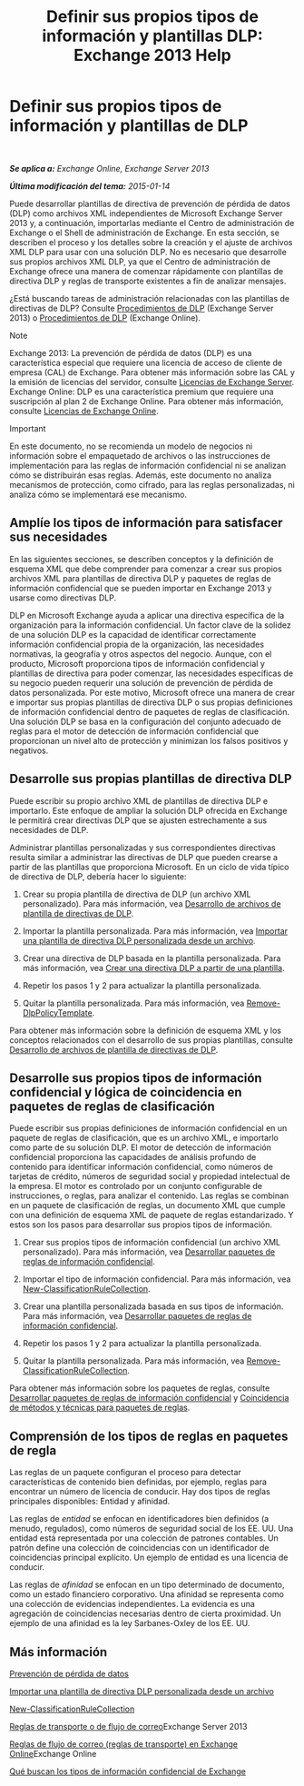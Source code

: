 ﻿---
title: 'Definir sus propios tipos de información y plantillas DLP: Exchange 2013 Help'
TOCTitle: Definir sus propios tipos de información y plantillas de DLP
ms:assetid: f4622dba-3347-4758-b4a2-f01b043c908c
ms:mtpsurl: https://technet.microsoft.com/es-es/library/JJ674310(v=EXCHG.150)
ms:contentKeyID: 49896014
ms.date: 04/23/2018
mtps_version: v=EXCHG.150
ms.translationtype: HT
---

# Definir sus propios tipos de información y plantillas de DLP

 

_**Se aplica a:** Exchange Online, Exchange Server 2013_

_**Última modificación del tema:** 2015-01-14_

Puede desarrollar plantillas de directiva de prevención de pérdida de datos (DLP) como archivos XML independientes de Microsoft Exchange Server 2013 y, a continuación, importarlas mediante el Centro de administración de Exchange o el Shell de administración de Exchange. En esta sección, se describen el proceso y los detalles sobre la creación y el ajuste de archivos XML DLP para usar con una solución DLP. No es necesario que desarrolle sus propios archivos XML DLP, ya que el Centro de administración de Exchange ofrece una manera de comenzar rápidamente con plantillas de directiva DLP y reglas de transporte existentes a fin de analizar mensajes.

¿Está buscando tareas de administración relacionadas con las plantillas de directivas de DLP? Consulte [Procedimientos de DLP](dlp-procedures-exchange-2013-help.md) (Exchange Server 2013) o [Procedimientos de DLP](https://technet.microsoft.com/es-es/library/jj938003\(v=exchg.150\)) (Exchange Online).


> [!NOTE]
> Exchange&nbsp;2013: La prevención de pérdida de datos (DLP) es una característica especial que requiere una licencia de acceso de cliente de empresa (CAL) de Exchange. Para obtener más información sobre las CAL y la emisión de licencias del servidor, consulte <A href="https://go.microsoft.com/fwlink/p/?linkid=237292">Licencias de Exchange Server</A>.<BR>Exchange Online: DLP es una característica premium que requiere una suscripción al plan 2 de Exchange Online. Para obtener más información, consulte <A href="https://go.microsoft.com/fwlink/p/?linkid=286154">Licencias de Exchange Online</A>.




> [!IMPORTANT]
> En este documento, no se recomienda un modelo de negocios ni información sobre el empaquetado de archivos o las instrucciones de implementación para las reglas de información confidencial ni se analizan cómo se distribuirán esas reglas. Además, este documento no analiza mecanismos de protección, como cifrado, para las reglas personalizadas, ni analiza cómo se implementará ese mecanismo.



## Amplíe los tipos de información para satisfacer sus necesidades

En las siguientes secciones, se describen conceptos y la definición de esquema XML que debe comprender para comenzar a crear sus propios archivos XML para plantillas de directiva DLP y paquetes de reglas de información confidencial que se pueden importar en Exchange 2013 y usarse como directivas DLP.

DLP en Microsoft Exchange ayuda a aplicar una directiva específica de la organización para la información confidencial. Un factor clave de la solidez de una solución DLP es la capacidad de identificar correctamente información confidencial propia de la organización, las necesidades normativas, la geografía y otros aspectos del negocio. Aunque, con el producto, Microsoft proporciona tipos de información confidencial y plantillas de directiva para poder comenzar, las necesidades específicas de su negocio pueden requerir una solución de prevención de pérdida de datos personalizada. Por este motivo, Microsoft ofrece una manera de crear e importar sus propias plantillas de directiva DLP o sus propias definiciones de información confidencial dentro de paquetes de reglas de clasificación. Una solución DLP se basa en la configuración del conjunto adecuado de reglas para el motor de detección de información confidencial que proporcionan un nivel alto de protección y minimizan los falsos positivos y negativos.

## Desarrolle sus propias plantillas de directiva DLP

Puede escribir su propio archivo XML de plantillas de directiva DLP e importarlo. Este enfoque de ampliar la solución DLP ofrecida en Exchange le permitirá crear directivas DLP que se ajusten estrechamente a sus necesidades de DLP.

Administrar plantillas personalizadas y sus correspondientes directivas resulta similar a administrar las directivas de DLP que pueden crearse a partir de las plantillas que proporciona Microsoft. En un ciclo de vida típico de directiva de DLP, debería hacer lo siguiente:

1.  Crear su propia plantilla de directiva de DLP (un archivo XML personalizado). Para más información, vea [Desarrollo de archivos de plantilla de directivas de DLP](xml-rule-schema-and-rule-structure-guide-for-dlp-policy-files.md).

2.  Importar la plantilla personalizada. Para más información, vea [Importar una plantilla de directiva DLP personalizada desde un archivo](import-a-custom-dlp-policy-template-from-a-file-exchange-2013-help.md).

3.  Crear una directiva de DLP basada en la plantilla personalizada. Para más información, vea [Crear una directiva DLP a partir de una plantilla](how-to-new-dlp-data-loss-prevention-policy-template.md).

4.  Repetir los pasos 1 y 2 para actualizar la plantilla personalizada.

5.  Quitar la plantilla personalizada. Para más información, vea [Remove-DlpPolicyTemplate](https://technet.microsoft.com/es-es/library/jj215739\(v=exchg.150\)).

Para obtener más información sobre la definición de esquema XML y los conceptos relacionados con el desarrollo de sus propias plantillas, consulte [Desarrollo de archivos de plantilla de directivas de DLP](xml-rule-schema-and-rule-structure-guide-for-dlp-policy-files.md).

## Desarrolle sus propios tipos de información confidencial y lógica de coincidencia en paquetes de reglas de clasificación

Puede escribir sus propias definiciones de información confidencial en un paquete de reglas de clasificación, que es un archivo XML, e importarlo como parte de su solución DLP. El motor de detección de información confidencial proporciona las capacidades de análisis profundo de contenido para identificar información confidencial, como números de tarjetas de crédito, números de seguridad social y propiedad intelectual de la empresa. El motor es controlado por un conjunto configurable de instrucciones, o reglas, para analizar el contenido. Las reglas se combinan en un paquete de clasificación de reglas, un documento XML que cumple con una definición de esquema XML de paquete de reglas estandarizado. Y estos son los pasos para desarrollar sus propios tipos de información.

1.  Crear sus propios tipos de información confidencial (un archivo XML personalizado). Para más información, vea [Desarrollar paquetes de reglas de información confidencial](technical-description-of-xml-schema-for-dlp-rule-packages.md).

2.  Importar el tipo de información confidencial. Para más información, vea [New-ClassificationRuleCollection](https://technet.microsoft.com/es-es/library/jj218619\(v=exchg.150\)).

3.  Crear una plantilla personalizada basada en sus tipos de información. Para más información, vea [Desarrollar paquetes de reglas de información confidencial](technical-description-of-xml-schema-for-dlp-rule-packages.md).

4.  Repetir los pasos 1 y 2 para actualizar la plantilla personalizada.

5.  Quitar la plantilla personalizada. Para más información, vea [Remove-ClassificationRuleCollection](https://technet.microsoft.com/es-es/library/jj218670\(v=exchg.150\)).

Para obtener más información sobre los paquetes de reglas, consulte [Desarrollar paquetes de reglas de información confidencial](technical-description-of-xml-schema-for-dlp-rule-packages.md) y [Coincidencia de métodos y técnicas para paquetes de reglas](technical-description-of-xsd-rule-matching-for-dlp-rule-packages.md).

## Comprensión de los tipos de reglas en paquetes de regla

Las reglas de un paquete configuran el proceso para detectar características de contenido bien definidas, por ejemplo, reglas para encontrar un número de licencia de conducir. Hay dos tipos de reglas principales disponibles: Entidad y afinidad.

Las reglas de *entidad* se enfocan en identificadores bien definidos (a menudo, regulados), como números de seguridad social de los EE. UU. Una entidad está representada por una colección de patrones contables. Un patrón define una colección de coincidencias con un identificador de coincidencias principal explícito. Un ejemplo de entidad es una licencia de conducir.

Las reglas de *afinidad* se enfocan en un tipo determinado de documento, como un estado financiero corporativo. Una afinidad se representa como una colección de evidencias independientes. La evidencia es una agregación de coincidencias necesarias dentro de cierta proximidad. Un ejemplo de una afinidad es la ley Sarbanes-Oxley de los EE. UU.

## Más información

[Prevención de pérdida de datos](technical-overview-of-dlp-data-loss-prevention-in-exchange.md)

[Importar una plantilla de directiva DLP personalizada desde un archivo](import-a-custom-dlp-policy-template-from-a-file-exchange-2013-help.md)

[New-ClassificationRuleCollection](https://technet.microsoft.com/es-es/library/jj218619\(v=exchg.150\))

[Reglas de transporte o de flujo de correo](mail-flow-rules-transport-rules-in-exchange-2013-exchange-2013-help.md)Exchange Server 2013

[Reglas de flujo de correo (reglas de transporte) en Exchange Online](https://technet.microsoft.com/es-es/library/jj919238\(v=exchg.150\))Exchange Online

[Qué buscan los tipos de información confidencial de Exchange](what-the-sensitive-information-types-in-exchange-look-for-exchange-online-help.md)

